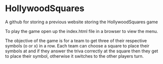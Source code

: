 # HollywoodSquares
A github for storing a previous website storing the HollywoodSquares game

To play the game open up the index.html file in a browser to view the menu.

The objective of the game is for a team to get three of their respective symbols (o or x) in a row. Each team can choose a square to place their symbols at and if they answer the triva correctly at the square then they get to place their symbol, otherwise it switches to the other players turn.

